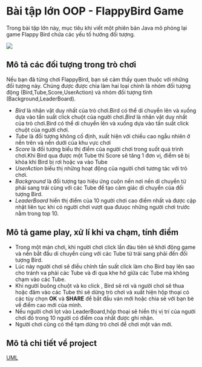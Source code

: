 # Bài tập lớn OOP - FlappyBird Game

Trong bài tập lớn này, mục tiêu khi viết một phiên bản Java mô phỏng lại game Flappy Bird chứa các yếu tố hướng đối tượng.

![](https://cdnmedia.baotintuc.vn/Upload/yTwlGtgJTRZkeJAfcpWR4g/files/2023/08/8C/040823-tro-choi-bird.jpg)

## Mô tả các đối tượng trong trò chơi

Nếu bạn đã từng chơi FlappyBird, bạn sẽ cảm thấy quen thuộc với những đối tượng này. Chúng được được chia làm hai loại chính là nhóm đối tượng động (Bird,Tube,Score,UserAction) và nhóm đối tượng tĩnh (Background,LeaderBoard).

-  *Bird* là nhân vật duy nhất của trò chơi.Bird có thể di chuyển lên và xuống dựa vào tần suất click chuột của người chơi.*Bird* là nhân vật duy nhất của trò chơi.Bird có thể di chuyển lên và xuống dựa vào tần suất click chuột của người chơi.
-  *Tube* là đối tượng không cố định, xuất hiện với chiều cao ngẫu nhiên ở nền trên và nền dưới của khu vực chơi
-  *Score* là đối tượng biểu thị điểm của người chơi trong suốt quá trình chơi.Khi Bird qua được một Tube thì Score sẽ tăng 1 đơn vị, điểm sẽ bị khóa khi Bird bị rơi hoặc va vào Tube
-  *UserAction* biểu thị những hoạt động của người chơi tương tác với trò chơi.
-  *Background* là đối tượng tạo hiệu ứng cuộn nền nơi nền di chuyển từ phải sang trái cùng với các Tube để tạo cảm giác di chuyển của đối tượng Bird.
-  *LeaderBoard* hiển thị điểm của 10 người chơi cao điểm nhất và được cập nhật liên tục khi có người chơi vượt qua đưuọc những người chơi trước nằm trong top 10.

## Mô tả game play, xử lí khi va chạm, tính điểm
- Trong một màn chơi, khi người chơi click lần đàu tiên sẽ khởi động game và nền bắt đầu di chuyển cùng với các Tube từ trái sang phải đến đối tượng Bird.
- Lúc này người chơi sẽ điều chỉnh tần suất click làm cho Bird bay lên sao cho tránh va phải các Tube và đi qua khe hở giữa các Tube mà không chạm vào các Tube.
- Khi người buông chuột và ko click , Bird sẽ rơi và người chơi sẽ thua hoặc đâm vào các Tube thì sẽ dừng trò chơi và xuất hiện hộp thoại có các tùy chọn **OK** và **SHARE** để bắt đầu ván mới hoặc chia sẻ với bạn bè về điểm cao mới của mình.
- Nếu người chơi lọt vào LeaderBoard,hộp thoại sẽ hiển thị vị trí của người chơi đó trong 10 người có điểm coa nhất được ghi nhận.
- Người chơi cũng có thể tạm dừng trò chơi để chơi một ván mới.

## Mô tả chi tiết về project
[UML](https://drive.google.com/file/d/1aseqcVFCWCoXdLN3t53kkngUyQbmYFFy/view?usp=sharing)
